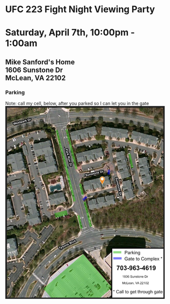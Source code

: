 # UFC 223 Fight Night Viewing Party
# Saturday, April 7th, 10:00pm - 1:00am
##  Mike Sanford's Home</br>1606 Sunstone Dr</br>McLean, VA 22102
### Parking
Note: call my cell, below, after you parked so I can let you in the gate
![alt text](./parking.jpg)

